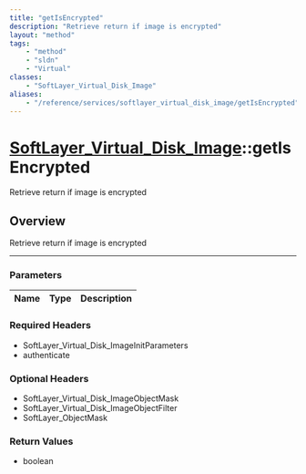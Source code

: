 ```yaml
---
title: "getIsEncrypted"
description: "Retrieve return if image is encrypted"
layout: "method"
tags:
    - "method"
    - "sldn"
    - "Virtual"
classes:
    - "SoftLayer_Virtual_Disk_Image"
aliases:
    - "/reference/services/softlayer_virtual_disk_image/getIsEncrypted"
---
```

# [SoftLayer_Virtual_Disk_Image](/reference/services/SoftLayer_Virtual_Disk_Image)::getIsEncrypted


Retrieve return if image is encrypted


## Overview 
Retrieve return if image is encrypted

-----

### Parameters 
|Name | Type | Description |
| --- | --- | --- |


### Required Headers
* SoftLayer_Virtual_Disk_ImageInitParameters
* authenticate


### Optional Headers
* SoftLayer_Virtual_Disk_ImageObjectMask
* SoftLayer_Virtual_Disk_ImageObjectFilter
* SoftLayer_ObjectMask

### Return Values
* boolean




